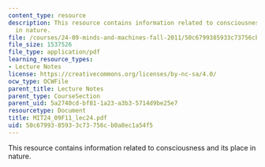 ```yaml
---
content_type: resource
description: This resource contains information related to consciousness and its place
  in nature.
file: /courses/24-09-minds-and-machines-fall-2011/50c6799385933c73756cb0a8ec1a54f5_MIT24_09F11_lec24.pdf
file_size: 1537526
file_type: application/pdf
learning_resource_types:
- Lecture Notes
license: https://creativecommons.org/licenses/by-nc-sa/4.0/
ocw_type: OCWFile
parent_title: Lecture Notes
parent_type: CourseSection
parent_uid: 5a2740cd-bf81-1a23-a3b3-5714d9be25e7
resourcetype: Document
title: MIT24_09F11_lec24.pdf
uid: 50c67993-8593-3c73-756c-b0a8ec1a54f5
---
```

This resource contains information related to consciousness and its place in nature.